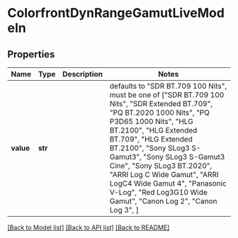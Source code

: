 # ColorfrontDynRangeGamutLiveModeIn


## Properties
Name | Type | Description | Notes
------------ | ------------- | ------------- | -------------
**value** | **str** |  | defaults to "SDR BT.709 100 Nits",  must be one of ["SDR BT.709 100 Nits", "SDR Extended BT.709", "PQ BT.2020 1000 Nits", "PQ P3D65 1000 Nits", "HLG BT.2100", "HLG Extended BT.709", "HLG Extended BT.2100", "Sony SLog3 S-Gamut3", "Sony SLog3 S-Gamut3 Cine", "Sony SLog3 BT.2020", "ARRI Log C Wide Gamut", "ARRI LogC4 Wide Gamut 4", "Panasonic V-Log", "Red Log3G10 Wide Gamut", "Canon Log 2", "Canon Log 3", ]

[[Back to Model list]](../README.md#documentation-for-models) [[Back to API list]](../README.md#documentation-for-api-endpoints) [[Back to README]](../README.md)


